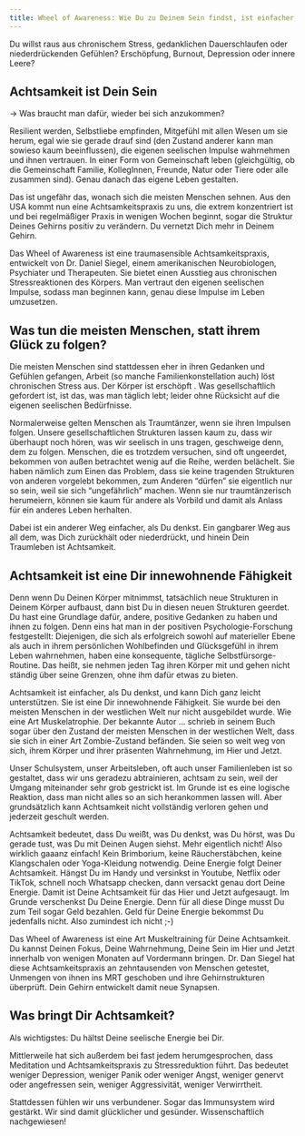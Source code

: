 ```yaml
---
title: Wheel of Awareness: Wie Du zu Deinem Sein findst, ist einfacher, als Du denkst
---
```


Du willst raus aus chronischem Stress, gedanklichen Dauerschlaufen oder niederdrückenden Gefühlen? Erschöpfung, Burnout, Depression oder innere Leere?

## Achtsamkeit ist Dein Sein
→ Was braucht man dafür, wieder bei sich anzukommen? 

Resilient werden, Selbstliebe empfinden, Mitgefühl mit allen Wesen um sie herum, egal wie sie gerade drauf sind (den Zustand anderer kann man sowieso kaum beeinflussen), die eigenen seelischen Impulse wahrnehmen und ihnen vertrauen. In einer Form von Gemeinschaft leben (gleichgültig, ob die Gemeinschaft Familie, KollegInnen, Freunde, Natur oder Tiere oder alle zusammen sind). Genau danach das eigene Leben gestalten.  

Das ist ungefähr das, wonach sich die meisten Menschen sehnen. Aus den USA kommt nun eine Achtsamkeitspraxis zu uns, die extrem konzentriert ist und bei regelmäßiger Praxis in wenigen Wochen beginnt, sogar die Struktur Deines Gehirns positiv zu verändern. Du vernetzt Dich mehr in Deinem Gehirn. 

Das Wheel of Awareness ist eine traumasensible Achtsamkeitspraxis, entwickelt von Dr. Daniel Siegel, einem amerikanischen Neurobiologen, Psychiater und Therapeuten. Sie bietet einen Ausstieg aus chronischen Stressreaktionen des Körpers. Man vertraut den eigenen seelischen Impulse, sodass man beginnen kann, genau diese Impulse im Leben umzusetzen. 

## Was tun die meisten Menschen, statt ihrem Glück zu folgen? 
Die meisten Menschen sind stattdessen eher in ihren Gedanken und Gefühlen gefangen, Arbeit (so manche Familienkonstellation auch) löst chronischen Stress aus. Der Körper ist erschöpft . Was gesellschaftlich gefordert ist, ist das, was man täglich lebt; leider ohne Rücksicht auf die eigenen seelischen Bedürfnisse. 

Normalerweise gelten Menschen als Traumtänzer, wenn sie ihren Impulsen folgen. Unsere gesellschaftlichen Strukturen lassen kaum zu, dass wir überhaupt noch hören, was wir seelisch in uns tragen, geschweige denn, dem zu folgen. Menschen, die es trotzdem versuchen, sind oft ungeerdet, bekommen von außen betrachtet wenig auf die Reihe, werden belächelt. Sie haben nämlich zum Einen das Problem, dass sie keine tragenden Strukturen von anderen vorgelebt bekommen, zum Anderen “dürfen” sie eigentlich nur so sein, weil sie sich “ungefährlich” machen. Wenn sie nur traumtänzerisch herumeiern, können sie kaum für andere als Vorbild und damit als Anlass für ein anderes Leben herhalten. 


Dabei ist ein anderer Weg einfacher, als Du denkst. Ein gangbarer Weg aus all dem, was Dich zurückhält oder niederdrückt, und hinein Dein Traumleben ist Achtsamkeit. 

## Achtsamkeit ist eine Dir innewohnende Fähigkeit
Denn wenn Du Deinen Körper mitnimmst, tatsächlich neue Strukturen in Deinem Körper aufbaust, dann bist Du in diesen neuen Strukturen geerdet. Du hast eine Grundlage dafür, andere, positive Gedanken zu haben und ihnen zu folgen. Denn eins hat man in der positiven Psychologie-Forschung festgestellt: Diejenigen, die sich als erfolgreich sowohl auf materieller Ebene als auch in ihrem persönlichen Wohlbefinden und Glücksgefühl in ihrem Leben wahrnehmen, haben eine konsequente, tägliche Selbstfürsorge-Routine. Das heißt, sie nehmen jeden Tag ihren Körper mit und gehen nicht ständig über seine Grenzen, ohne ihm dafür etwas zu bieten. 

Achtsamkeit ist einfacher, als Du denkst, und kann Dich ganz leicht unterstützen. Sie ist eine Dir innewohnende Fähigkeit. Sie wurde bei den meisten Menschen in der westlichen Welt nur nicht ausgebildet wurde. Wie eine Art Muskelatrophie. Der bekannte Autor … schrieb in seinem Buch sogar über den Zustand der meisten Menschen in der westlichen Welt, dass sie sich in einer Art Zombie-Zustand befänden. Sie seien so weit weg von sich, ihrem Körper und ihrer präsenten Wahrnehmung, im Hier und Jetzt. 

Unser Schulsystem, unser Arbeitsleben, oft auch unser Familienleben ist so gestaltet, dass wir uns geradezu abtrainieren, achtsam zu sein, weil der Umgang miteinander sehr grob gestrickt ist. Im Grunde ist es eine logische Reaktion, dass man nicht alles so an sich herankommen lassen will. Aber grundsätzlich kann Achtsamkeit nicht vollständig verloren gehen und jederzeit geschult werden. 

Achtsamkeit bedeutet, dass Du weißt, was Du denkst, was Du hörst, was Du gerade tust, was Du mit Deinen Augen siehst. Mehr eigentlich nicht! Also wirklich gaaanz einfach! Kein Brimborium, keine Räucherstäbchen, keine Klangschalen oder Yoga-Kleidung notwendig. Deine Energie folgt Deiner Achtsamkeit. Hängst Du im Handy und versinkst in Youtube, Netflix oder TikTok, schnell noch Whatsapp checken, dann versackt genau dort Deine Energie. Damit ist Deine Achtsamkeit für das Hier und Jetzt aufgesaugt. Im Grunde verschenkst Du Deine Energie. Denn für all diese Dinge musst Du zum Teil sogar Geld bezahlen. Geld für Deine Energie bekommst Du jedenfalls nicht. Also zumindest ich nicht ;-)

Das Wheel of Awareness ist eine Art Muskeltraining für Deine Achtsamkeit. Du kannst Deinen Fokus, Deine Wahrnehmung, Deine Sein im Hier und Jetzt innerhalb von wenigen Monaten auf Vordermann bringen. Dr. Dan Siegel hat diese Achtsamkeitspraxis an zehntausenden von Menschen getestet, Unmengen von ihnen ins MRT geschoben und ihre Gehirnstrukturen überprüft. Dein Gehirn entwickelt damit neue Synapsen. 

## Was bringt Dir Achtsamkeit?
Als wichtigstes: Du hältst Deine seelische Energie bei Dir. 

Mittlerweile hat sich außerdem bei fast jedem herumgesprochen, dass Meditation und Achtsamkeitspraxis zu Stressreduktion führt. Das bedeutet weniger Depression, weniger Panik oder weniger Angst, weniger genervt oder angefressen sein, weniger Aggressivität, weniger Verwirrtheit. 

Stattdessen fühlen wir uns verbundener. Sogar das Immunsystem wird gestärkt. Wir sind damit glücklicher und gesünder. Wissenschaftlich nachgewiesen! 
